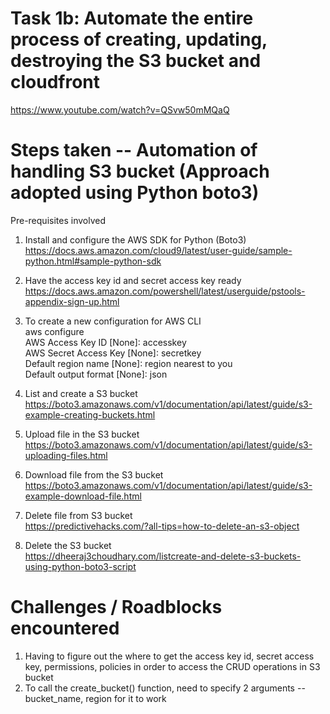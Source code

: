 # Task 1b: Automate the entire process of creating, updating, destroying the S3 bucket and cloudfront
https://www.youtube.com/watch?v=QSvw50mMQaQ


# Steps taken -- Automation of handling S3 bucket (Approach adopted using Python boto3)
Pre-requisites involved
1. Install and configure the AWS SDK for Python (Boto3) \
https://docs.aws.amazon.com/cloud9/latest/user-guide/sample-python.html#sample-python-sdk
2. Have the access key id and secret access key ready \
https://docs.aws.amazon.com/powershell/latest/userguide/pstools-appendix-sign-up.html
3. To create a new configuration for AWS CLI \
   aws configure\
   AWS Access Key ID [None]: accesskey\
   AWS Secret Access Key [None]: secretkey\
   Default region name [None]: region nearest to you\
   Default output format [None]: json

4. List and create a S3 bucket \
https://boto3.amazonaws.com/v1/documentation/api/latest/guide/s3-example-creating-buckets.html

5. Upload file in the S3 bucket \
https://boto3.amazonaws.com/v1/documentation/api/latest/guide/s3-uploading-files.html

6. Download file from the S3 bucket \
https://boto3.amazonaws.com/v1/documentation/api/latest/guide/s3-example-download-file.html

7. Delete file from S3 bucket \
https://predictivehacks.com/?all-tips=how-to-delete-an-s3-object

8. Delete the S3 bucket \
https://dheeraj3choudhary.com/listcreate-and-delete-s3-buckets-using-python-boto3-script

# Challenges / Roadblocks encountered 
1. Having to figure out the where to get the access key id, secret access key, permissions, policies in order to access the CRUD operations in S3 bucket
2. To call the create_bucket() function, need to specify 2 arguments -- bucket_name, region for it to work
